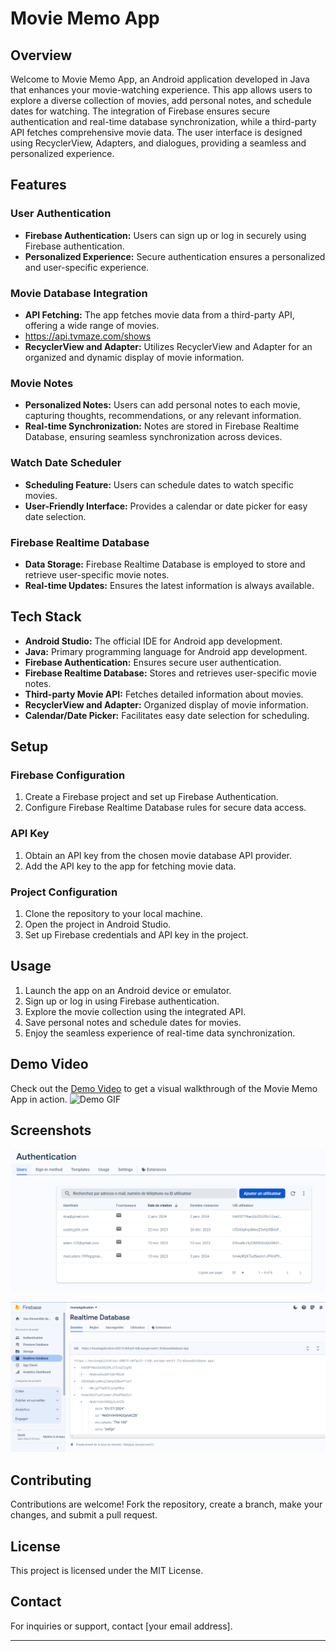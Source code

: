 # Movie Memo App

## Overview

Welcome to Movie Memo App, an Android application developed in Java that enhances your movie-watching experience. This app allows users to explore a diverse collection of movies, add personal notes, and schedule dates for watching. The integration of Firebase ensures secure authentication and real-time database synchronization, while a third-party API fetches comprehensive movie data. The user interface is designed using RecyclerView, Adapters, and dialogues, providing a seamless and personalized experience.

## Features

### User Authentication

- **Firebase Authentication:** Users can sign up or log in securely using Firebase authentication.
- **Personalized Experience:** Secure authentication ensures a personalized and user-specific experience.

### Movie Database Integration

- **API Fetching:** The app fetches movie data from a third-party API, offering a wide range of movies.
- https://api.tvmaze.com/shows
- **RecyclerView and Adapter:** Utilizes RecyclerView and Adapter for an organized and dynamic display of movie information.

### Movie Notes

- **Personalized Notes:** Users can add personal notes to each movie, capturing thoughts, recommendations, or any relevant information.
- **Real-time Synchronization:** Notes are stored in Firebase Realtime Database, ensuring seamless synchronization across devices.

### Watch Date Scheduler

- **Scheduling Feature:** Users can schedule dates to watch specific movies.
- **User-Friendly Interface:** Provides a calendar or date picker for easy date selection.

### Firebase Realtime Database

- **Data Storage:** Firebase Realtime Database is employed to store and retrieve user-specific movie notes.
- **Real-time Updates:** Ensures the latest information is always available.

## Tech Stack

- **Android Studio:** The official IDE for Android app development.
- **Java:** Primary programming language for Android app development.
- **Firebase Authentication:** Ensures secure user authentication.
- **Firebase Realtime Database:** Stores and retrieves user-specific movie notes.
- **Third-party Movie API:** Fetches detailed information about movies.
- **RecyclerView and Adapter:** Organized display of movie information.
- **Calendar/Date Picker:** Facilitates easy date selection for scheduling.

## Setup

### Firebase Configuration

1. Create a Firebase project and set up Firebase Authentication.
2. Configure Firebase Realtime Database rules for secure data access.
   

### API Key

1. Obtain an API key from the chosen movie database API provider.
2. Add the API key to the app for fetching movie data.

### Project Configuration

1. Clone the repository to your local machine.
2. Open the project in Android Studio.
3. Set up Firebase credentials and API key in the project.

## Usage

1. Launch the app on an Android device or emulator.
2. Sign up or log in using Firebase authentication.
3. Explore the movie collection using the integrated API.
4. Save personal notes and schedule dates for movies.
5. Enjoy the seamless experience of real-time data synchronization.

## Demo Video

Check out the [Demo Video](img/MymovieApp.mp4) to get a visual walkthrough of the Movie Memo App in action.
![Demo GIF](img/img/MymovieApp.gif)

## Screenshots

![Authentication](img/auth.PNG)

![Firebase Realtime Database](img/firebaseReelTimeDB.PNG)

## Contributing

Contributions are welcome! Fork the repository, create a branch, make your changes, and submit a pull request.

## License

This project is licensed under the MIT License.

## Contact

For inquiries or support, contact [your email address].

---
